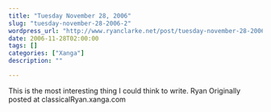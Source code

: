 ```yaml
---
title: "Tuesday November 28, 2006"
slug: "tuesday-november-28-2006-2"
wordpress_url: "http://www.ryanclarke.net/post/tuesday-november-28-2006-2/"
date: 2006-11-28T02:00:00
tags: []
categories: ["Xanga"]
description: ""

---
```


This is the most interesting thing I could think to write.
Ryan
Originally posted at classicalRyan.xanga.com
